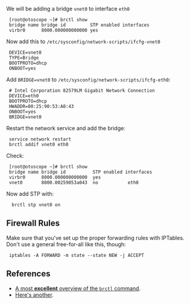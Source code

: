 We will be adding a bridge `vnet0` to interface `eth0`

` [root@otoscope ~]# brctl show`  
` bridge name bridge id         STP enabled interfaces`  
` virbr0      8000.000000000000 yes`

Now add this to `/etc/sysconfig/network-scripts/ifcfg-vnet0`

` DEVICE=vnet0`  
` TYPE=Bridge`  
` BOOTPROTO=dhcp`  
` ONBOOT=yes`

Add `BRIDGE=vnet0` to `/etc/sysconfig/network-scripts/ifcfg-eth0`:

` # Intel Corporation 82579LM Gigabit Network Connection`  
` DEVICE=eth0`  
` BOOTPROTO=dhcp`  
` HWADDR=00:25:90:53:A0:43`  
` ONBOOT=yes`  
` BRIDGE=vnet0`

Restart the network service and add the bridge:

` service network restart`  
` brctl addif vnet0 eth0`

Check:

` [root@otoscope ~]# brctl show`  
` bridge name bridge id          STP enabled interfaces`  
` virbr0      8000.000000000000  yes   `  
` vnet0       8000.00259053a043  no           eth0`

Now add STP with:

`  brctl stp vnet0 on`

Firewall Rules
--------------

Make sure that you've set up the proper forwarding rules with IPTables.
Don't use a general free-for-all like this, though:

` iptables -A FORWARD -m state --state NEW -j ACCEPT`

References
----------

-   [A most **excellent** overview of the `brctl`
    command](http://www.lainoox.com/bridge-brctl-tutorial-linux/).
-   [Here's
    another](http://www.dd-wrt.com/wiki/index.php/Brctl_command).



